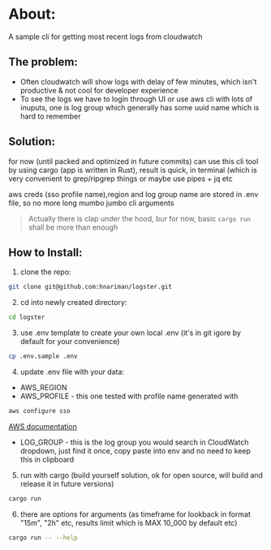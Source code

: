 # About:
A sample cli for getting most recent logs from cloudwatch

## The problem:
- Often cloudwatch will show logs with delay of few minutes, which isn't productive & not cool for developer experience
- To see the logs we have to login through UI or use aws cli with lots of inuputs, one is log group which generally has some uuid name which is hard to remember

## Solution:
for now (until packed and optimized in future commits) can use this cli tool by using cargo (app is written in Rust),
result is quick, in terminal (which is very convenient to grep/ripgrep things or maybe use pipes + jq etc

aws creds (sso profile name),region and log group name are stored in .env file, so no more long mumbo jumbo cli arguments
 > Actually there is clap under the hood, bur for now, basic ```cargo run``` shall be more than enough 

## How to Install:

1) clone the repo:
```bash
git clone git@github.com:hnariman/logster.git 
```
2) cd into newly created directory:
```bash
cd logster
```

3) use .env template to create your own local .env (it's in git igore by default for your convenience)
```bash
cp .env.sample .env
```

4) update .env file with your data:
- AWS_REGION
- AWS_PROFILE - this one tested with profile name generated with 
```bash
aws configure sso
``` 
[AWS documentation](https://docs.aws.amazon.com/cli/latest/userguide/cli-configure-sso.html#sso-configure-profile-token-auto-sso)

- LOG_GROUP - this is the log group you would search in CloudWatch dropdown,
just find it once, copy paste into env and no need to keep this in clipboard

5) run with cargo (build yourself solution, ok for open source, will build and release it in future versions)

```bash
cargo run
```

6) there are options for arguments (as timeframe for lookback in format "15m", "2h" etc, results limit which is MAX 10_000 by default etc)
```bash
cargo run -- --help
```

